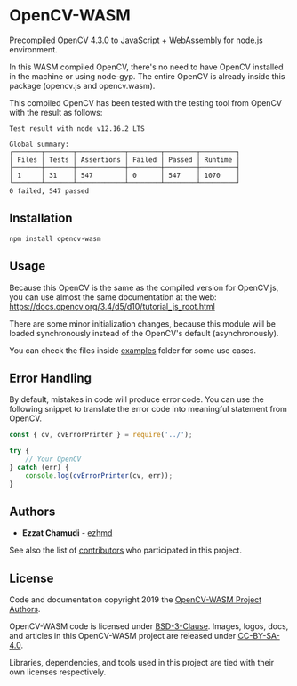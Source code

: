 # OpenCV-WASM

Precompiled OpenCV 4.3.0 to JavaScript + WebAssembly for node.js environment.

In this WASM compiled OpenCV, there's no need to have OpenCV installed in the machine or using node-gyp.
The entire OpenCV is already inside this package (opencv.js and opencv.wasm).

This compiled OpenCV has been tested with the testing tool from OpenCV with the result as follows:

```
Test result with node v12.16.2 LTS

Global summary:
┌───────┬───────┬────────────┬────────┬────────┬─────────┐
│ Files │ Tests │ Assertions │ Failed │ Passed │ Runtime │
├───────┼───────┼────────────┼────────┼────────┼─────────┤
│ 1     │ 31    │ 547        │ 0      │ 547    │ 1070    │
└───────┴───────┴────────────┴────────┴────────┴─────────┘
0 failed, 547 passed
```

## Installation
```
npm install opencv-wasm
```

## Usage

Because this OpenCV is the same as the compiled version for OpenCV.js, you can use almost the same documentation at the web: https://docs.opencv.org/3.4/d5/d10/tutorial_js_root.html

There are some minor initialization changes, because this module will be loaded synchronously instead of the OpenCV's default (asynchronously). 

You can check the files inside [examples](https://github.com/ezhmd/opencv-wasm/tree/master/examples) folder for some use cases.

## Error Handling

By default, mistakes in code will produce error code. You can use the following snippet to translate the error code into meaningful statement from OpenCV.

```js
const { cv, cvErrorPrinter } = require('../');

try {
    // Your OpenCV
} catch (err) {
    console.log(cvErrorPrinter(cv, err));
}
```

## Authors

* **Ezzat Chamudi** - [ezhmd](https://github.com/ezhmd)

See also the list of [contributors](https://github.com/ezhmd/opencv-wasm/graphs/contributors) who participated in this project.

## License

Code and documentation copyright 2019 the [OpenCV-WASM Project Authors](https://github.com/ezhmd/opencv-wasm/graphs/contributors). 

OpenCV-WASM code is licensed under [BSD-3-Clause](https://opensource.org/licenses/BSD-3-Clause). Images, logos, docs, and articles in this OpenCV-WASM project are released under [CC-BY-SA-4.0](https://creativecommons.org/licenses/by-sa/4.0/legalcode).

Libraries, dependencies, and tools used in this project are tied with their own licenses respectively.
